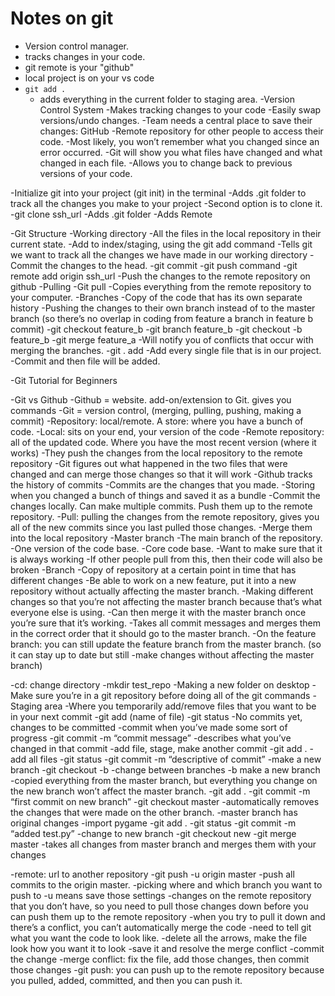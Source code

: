 # Notes on git

- Version control manager.
- tracks changes in your code.
- git remote is your "github"
- local project is on your vs code 
- `git add .` 
    - adds everything in the current folder to staging area.
-Version Control System 
-Makes tracking changes to your code 
-Easily swap versions/undo changes. 
-Team needs a central place to save their changes: GitHub 
-Remote repository for other people to access their code. 
-Most likely, you won’t remember what you changed since an error occurred. 
-Git will show you what files have changed and what changed in each file. 
-Allows you to change back to previous versions of your code. 


-Initialize git into your project (git init) in the terminal 
-Adds .git folder to track all the changes you make to your project 
-Second option is to clone it. 
-git clone ssh_url 
-Adds .git folder 
-Adds Remote 


-Git Structure 
-Working directory 
-All the files in the local repository in their current state. 
-Add to index/staging, using the git add command 
-Tells git we want to track all the changes we have made in our working directory 
-Commit the changes to the head. 
-git commit 
-git push command 
-git remote add origin ssh_url 
-Push the changes to the remote repository on github 
-Pulling 
-Git pull 
 -Copies everything from the remote repository to your computer. 
-Branches 
-Copy of the code that has its own separate history 
-Pushing the changes to their own branch instead of to the master branch (so there’s no overlap in coding from feature a branch in feature b commit) 
-git checkout feature_b 
-git branch feature_b 
-git checkout -b feature_b 
-git merge feature_a 
-Will notify you of conflicts that occur with merging the branches. 
-git . add 
-Add every single file that is in our project. 
-Commit and then file will be added. 



-Git Tutorial for Beginners 

-Git vs Github
-Github = website. add-on/extension to Git. gives you commands
-Git = version control, (merging, pulling, pushing, making a commit)
-Repository: local/remote. A store: where you have a bunch of code. 
-Local: sits on your end, your version of the code 
-Remote repository: all of the updated code. Where you have the most recent version (where it works) 
-They push the changes from the local repository to the remote repository 
-Git figures out what happened in the two files that were changed and can merge those changes so that it will work
-Github tracks the history of commits 
-Commits are the changes that you made. 
-Storing when you changed a bunch of things and saved it as a bundle 
-Commit the changes locally. Can make multiple commits. Push them up to the remote repository. 
-Pull: pulling the changes from the remote repository, gives you all of the new commits since you last pulled those changes. 
-Merge them into the local repository
-Master branch
-The main branch of the repository. 
-One version of the code base. 
-Core code base.
-Want to make sure that it is always working 
-If other people pull from this, then their code will also be broken 
-Branch
-Copy of repository at a certain point in time that has different changes 
-Be able to work on a new feature, put it into a new repository without actually affecting the master branch. 
-Making different changes so that you’re not affecting the master branch because that’s what everyone else is using. 
-Can then merge it with the master branch once you’re sure that it’s working. 
-Takes all commit messages and merges them in the correct order that it should go to the master branch. 
-On the feature branch: you can still update the feature branch from the master branch. (so it can stay up to date but still -make changes without affecting the master branch) 

-cd: change directory 
-mkdir test_repo 
-Making a new folder on desktop 
-Make sure you’re in a git repository before doing all of the git commands 
-Staging area
-Where you temporarily add/remove files that you want to be in your next commit 
-git add (name of file) 
-git status 
-No commits yet, changes to be committed 
-commit when you’ve made some sort of progress
-git commit -m “commit message” 
-describes what you’ve changed in that commit 
-add file, stage, make another commit 
-git add . 
-add all files 
-git status 
-git commit -m “descriptive of commit” 
-make a new branch
-git checkout -b 
-change between branches
-b make a new branch 
-copied everything from the master branch, but everything you change on the new branch won’t affect the master branch. 
-git add . 
-git commit -m “first commit on new branch” 
-git checkout master 
-automatically removes the changes that were made on the other branch. 
-master branch has original changes 
-import pygame 
-git add . 
-git status 
-git commit -m “added test.py” 
-change to new branch 
-git checkout new 
-git merge master
-takes all changes from master branch and merges them with your changes 

-remote: url to another repository 
-git push -u origin master 
-push all commits to the origin master. 
-picking where and which branch you want to push to 
-u means save those settings 
-changes on the remote repository that you don’t have, so you need to pull those changes down before you can push them up to the remote repository 
-when you try to pull it down and there’s a conflict, you can’t automatically merge the code
-need to tell git what you want the code to look like. 
-delete all the arrows, make the file look how you want it to look 
-save it and resolve the merge conflict 
-commit the change 
-merge conflict: fix the file, add those changes, then commit those changes 
-git push: you can push up to the remote repository because you pulled, added, committed, and then you can push it. 

